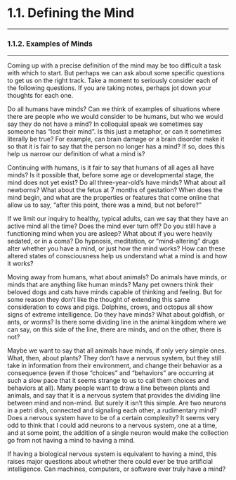 # 1.1. Defining the Mind

---
### 1.1.2. Examples of Minds

---
Coming up with a precise definition of the mind may be too difficult a task with which to start. But perhaps we can ask about some specific questions to get us on the right track. Take a moment to seriously consider each of the following questions. If you are taking notes, perhaps jot down your thoughts for each one.

Do all humans have minds? Can we think of examples of situations where there are people who we would consider to be humans, but who we would say they do not have a mind? In colloquial speak we sometimes say someone has “lost their mind”. Is this just a metaphor, or can it sometimes literally be true? For example, can brain damage or a brain disorder make it so that it is fair to say that the person no longer has a mind? If so, does this help us narrow our definition of what a mind is?

Continuing with humans, is it fair to say that humans of all ages all have minds? Is it possible that, before some age or developmental stage, the mind does not yet exist? Do all three-year-old’s have minds? What about all newborns? What about the fetus at 7 months of gestation? When does the mind begin, and what are the properties or features that come online that allow us to say, “after this point, there was a mind, but not before?”

If we limit our inquiry to healthy, typical adults, can we say that they have an active mind all the time? Does the mind ever turn off? Do you still have a functioning mind when you are asleep? What about if you were heavily sedated, or in a coma? Do hypnosis, meditation, or “mind-altering” drugs alter whether you have a mind, or just how the mind works? How can these altered states of consciousness help us understand what a mind is and how it works?

Moving away from humans, what about animals? Do animals have minds, or minds that are anything like human minds? Many pet owners think their beloved dogs and cats have minds capable of thinking and feeling. But for some reason they don’t like the thought of extending this same consideration to cows and pigs. Dolphins, crows, and octopus all show signs of extreme intelligence. Do they have minds? What about goldfish, or ants, or worms? Is there some dividing line in the animal kingdom where we can say, on this side of the line, there are minds, and on the other, there is not?

Maybe we want to say that all animals have minds, if only very simple ones. What, then, about plants? They don’t have a nervous system, but they still take in information from their environment, and change their behavior as a consequence (even if those “choices” and “behaviors” are occurring at such a slow pace that it seems strange to us to call them choices and behaviors at all). Many people want to draw a line between plants and animals, and say that it is a nervous system that provides the dividing line between mind and non-mind. But surely it isn’t this simple. Are two neurons in a petri dish, connected and signaling each other, a rudimentary mind? Does a nervous system have to be of a certain complexity? It seems very odd to think that I could add neurons to a nervous system, one at a time, and at some point, the addition of a single neuron would make the collection go from not having a mind to having a mind.

If having a biological nervous system is equivalent to having a mind, this raises major questions about whether there could ever be true artificial intelligence. Can machines, computers, or software ever truly have a mind?


